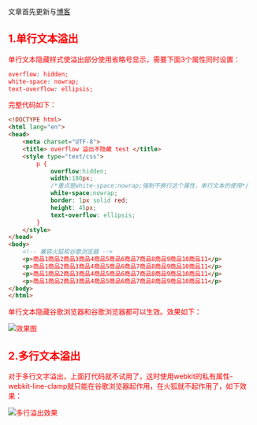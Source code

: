文章首先更新与[博客](https://blog.csdn.net/w1418899532/article/details/90721147)

## <font color="red">1.单行文本溢出
单行文本隐藏样式使溢出部分使用省略号显示，需要下面3个属性同时设置：

```css
overflow: hidden;
white-space: nowrap;
text-overflow: ellipsis;
```
完整代码如下：

```html
<!DOCTYPE html>
<html lang="en">
<head>
    <meta charset="UTF-8">
    <title> overflow 溢出不隐藏 test </title>
    <style type="text/css">
        p {
            overflow:hidden;
            width:180px;
            /*重点是white-space:nowrap;强制不换行这个属性，单行文本的使用*/
            white-space:nowrap;
            border: 1px solid red;
            height: 45px;
            text-overflow: ellipsis;
        }
    </style>
</head>
<body>
    <!-- 兼容火狐和谷歌浏览器 -->
    <p>商品1商品2商品3商品4商品5商品6商品7商品8商品9商品10商品11</p>
    <p>商品1商品2商品3商品4商品5商品6商品7商品8商品9商品10商品11</p>
    <p>商品1商品2商品3商品4商品5商品6商品7商品8商品9商品10商品11</p>
    <p>商品1商品2商品3商品4商品5商品6商品7商品8商品9商品10商品11</p>
</body>
</html>
```

单行文本隐藏谷歌浏览器和谷歌浏览器都可以生效。效果如下：

![效果图](https://img-blog.csdnimg.cn/2019053118512656.png?x-oss-process=image/watermark,type_ZmFuZ3poZW5naGVpdGk,shadow_10,text_aHR0cHM6Ly9ibG9nLmNzZG4ubmV0L3cxNDE4ODk5NTMy,size_16,color_FFFFFF,t_70)
## <font color="red">2.多行文本溢出

对于多行文字溢出，上面打代码就不试用了，这时使用webkit的私有属性-webkit-line-clamp就只能在谷歌浏览器起作用，在火狐就不起作用了，如下效果：

![多行溢出效果](https://img-blog.csdnimg.cn/20190531190115611.png?x-oss-process=image/watermark,type_ZmFuZ3poZW5naGVpdGk,shadow_10,text_aHR0cHM6Ly9ibG9nLmNzZG4ubmV0L3cxNDE4ODk5NTMy,size_16,color_FFFFFF,t_70)


